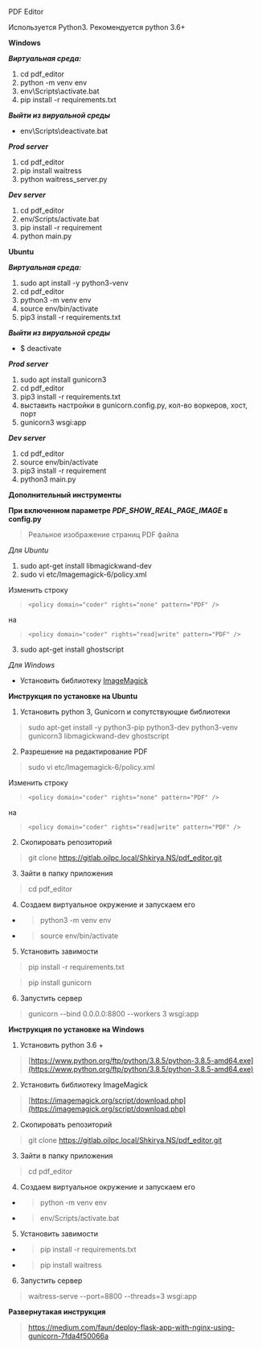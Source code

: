 PDF Editor

Используется Python3. Рекомендуется python 3.6+

**Windows**

***Виртуальная среда:***
1. cd pdf_editor
2. python -m venv env
3. env\Scripts\activate.bat
4. pip install -r requirements.txt

***Выйти из вируальной среды***
*  env\Scripts\deactivate.bat

***Prod server***
1.  cd pdf_editor
2.  pip install waitress
3.  python waitress_server.py

***Dev server***
1. cd pdf_editor
2. env/Scripts/activate.bat
3. pip install -r requirement
4. python main.py


**Ubuntu**


***Виртуальная среда:***
1. sudo apt install -y python3-venv
2. cd pdf_editor
3. python3 -m venv env 
4. source env/bin/activate
5. pip3 install -r requirements.txt

***Выйти из вируальной среды***
*  $ deactivate

***Prod server***
1. sudo apt install gunicorn3
2. cd pdf_editor
2. pip3 install -r requirements.txt
3. выставить настройки в gunicorn.config.py, кол-во воркеров, хост, порт
3. gunicorn3 wsgi:app

***Dev server***
1. cd pdf_editor
2. source env/bin/activate
3. pip3 install -r requirement
3. python3 main.py


**Дополнительный инструменты**

**При включенном параметре *PDF_SHOW_REAL_PAGE_IMAGE* в config.py**
>  Реальное изображение страниц PDF файла

*Для Ubuntu*

1.  sudo apt-get install libmagickwand-dev
2.  sudo vi etc/Imagemagick-6/policy.xml

Изменить строку
>  `<policy domain="coder" rights="none" pattern="PDF" />`

на
>  `<policy domain="coder" rights="read|write" pattern="PDF" />`

3.  sudo apt-get install ghostscript

*Для Windows*

*  Установить библиотеку [ImageMagick](https://imagemagick.org/script/download.php)


**Инструкция по установке на Ubuntu**

1. Установить python 3, Gunicorn и сопутствующие библиотеки
>  sudo apt-get install -y python3-pip python3-dev python3-venv gunicorn3 libmagickwand-dev ghostscript


2. Разрешение на редактирование PDF
>  sudo vi etc/Imagemagick-6/policy.xml

Изменить строку
>  `<policy domain="coder" rights="none" pattern="PDF" />`

на
>  `<policy domain="coder" rights="read|write" pattern="PDF" />`

2. Скопировать репозиторий
>  git clone https://gitlab.oilpc.local/Shkirya.NS/pdf_editor.git

3. Зайти в папку приложения
>  cd pdf_editor

4. Создаем виртуальное окружение и запускаем его
*  >  python3 -m venv env
*  >  source env/bin/activate

5. Установить завимости
>  pip install -r requirements.txt

>  pip install gunicorn

6. Запустить сервер
>  gunicorn --bind 0.0.0.0:8800 --workers 3 wsgi:app



**Инструкция по установке на Windows**

1. Установить python 3.6 +
> [https://www.python.org/ftp/python/3.8.5/python-3.8.5-amd64.exe](https://www.python.org/ftp/python/3.8.5/python-3.8.5-amd64.exe)

2. Установить библиотеку ImageMagick
> [https://imagemagick.org/script/download.php](https://imagemagick.org/script/download.php)

2. Скопировать репозиторий
> git clone https://gitlab.oilpc.local/Shkirya.NS/pdf_editor.git

3. Зайти в папку приложения
> cd pdf_editor

4. Создаем виртуальное окружение и запускаем его
* > python -m venv env
* > env/Scripts/activate.bat

5. Установить завимости
* > pip install -r requirements.txt
* > pip install waitress

6. Запустить сервер
> waitress-serve --port=8800 --threads=3 wsgi:app



**Развернутакая инструкция**
>  https://medium.com/faun/deploy-flask-app-with-nginx-using-gunicorn-7fda4f50066a
